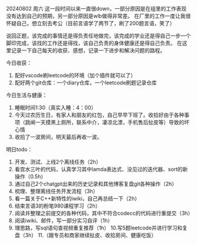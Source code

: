 20240802 周六
这一段时间以来一直很down，一部分原因是在组里的工作表现没有达到自己的预期，另一部分原因是wlb做得非常差。
在厂里的工作一度让我很怀疑自己，想立刻去考公（目前言语学了两节了，刷了200题言语，笑了）

说回正题，该完成的事情还是得负责任地做完，该完成的学业还是得自己一步一个脚印完成，该找的工作还是得找，该自己负责的身体健康还是得自己负责。
在这里记录一下自己每天的收获、感想，记录一下进步和解决问题的路程。

今日收获：
1. 配好vscode刷leetcode的环境（加个插件就可以了）
2. 配好两个git仓库：一个diary仓库，一个leetcode刷题记录仓库

今日生活与健康：
1. 睡眠时间1:30（真实入睡：4：00）
2. 今天过农历生日，有家人和朋友的红包，自己早早下班了。收拾好由于各种事项（跳闸一天摸黑上厕所，联系中介，凄凉北漂，手机售后扯皮等）导致的坏心情
3. 收拾了一波房间，明天最后再收一波。

明日todo：
1. 开发、测试、上线2个离线任务（2h）
2. 看宫水三叶的代码，认真学习其中lamda表达式、没见过的迭代器、sort的新操作（0.5h）
3. 通过自己2个chatgpt出来的历史记录和其他博客复盘git各种操作（2h）
4. 梳理、整理离线任务开发流程（3h）
5. 看一篇关于C++新特性的iwiki，自己再总结一下（2h）
6. 结束言语3的粉笔980课程学习（2h）
7. 阅读并整理之前提交的各种代码，其中不符合codecc的代码进行重提交（3h）
8. 阅读iwiki、邮件，写一部分实习自评（1h）
9. 理思路，写sql语句查视频重复推荐（1h）
10.写5题leetcode并进行学习和复盘（3h）
11.（跟专员和商家继续扯皮、收拾房间、健康吃饭）
